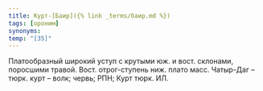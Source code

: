```yaml
---
title: Курт-[Баир]({% link _terms/баир.md %})
tags: [ороним]
synonyms:
temp: "[З5]"
---
```


Платообразный широкий уступ с крутыми юж. и вост. склонами, поросшими травой.
Вост. отрог-ступень ниж. плато масс. Чатыр-Даг – тюрк. курт – волк; червь; РПН;
Курт тюрк. ИЛ.
